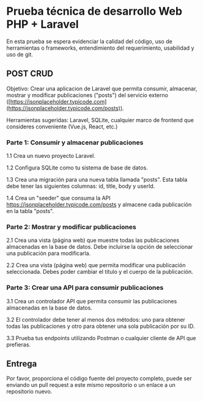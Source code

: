 # Prueba técnica de desarrollo Web PHP + Laravel

En esta prueba se espera evidenciar la calidad del código, uso de herramientas o frameworks, entendimiento del requerimiento, usabilidad y uso de git.

## POST CRUD

Objetivo: Crear una aplicacion de Laravel que permita consumir, almacenar, mostrar y modificar publicaciones ("posts") del servicio externo ([https://jsonplaceholder.typicode.com](https://jsonplaceholder.typicode.com/posts)).

Herramientas sugeridas: Laravel, SQLite, cualquier marco de frontend que consideres conveniente (Vue.js, React, etc.)

### Parte 1: Consumir y almacenar publicaciones

1.1 Crea un nuevo proyecto Laravel.

1.2 Configura SQLite como tu sistema de base de datos.

1.3 Crea una migración para una nueva tabla llamada "posts". Esta tabla debe tener las siguientes columnas: id, title, body y userId.

1.4 Crea un "seeder" que consuma la API https://jsonplaceholder.typicode.com/posts y almacene cada publicación en la tabla "posts".

### Parte 2: Mostrar y modificar publicaciones

2.1 Crea una vista (página web) que muestre todas las publicaciones almacenadas en la base de datos. Debe incluirse la opción de seleccionar una publicación para modificarla.

2.2 Crea una vista (página web) que permita modificar una publicación seleccionada. Debes poder cambiar el título y el cuerpo de la publicación.

### Parte 3: Crear una API para consumir publicaciones

3.1 Crea un controlador API que permita consumir las publicaciones almacenadas en la base de datos.

3.2 El controlador debe tener al menos dos métodos: uno para obtener todas las publicaciones y otro para obtener una sola publicación por su ID.

3.3 Prueba tus endpoints utilizando Postman o cualquier cliente de API que prefieras.

## Entrega

Por favor, proporciona el código fuente del proyecto completo, puede ser enviando un pull request a este mismo repositorio o un enlace a un repositorio nuevo.
